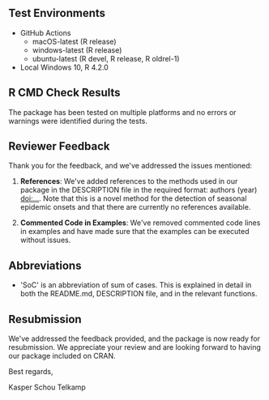 ## Test Environments

* GitHub Actions
  - macOS-latest (R release)
  - windows-latest (R release)
  - ubuntu-latest (R devel, R release, R oldrel-1)
* Local Windows 10, R 4.2.0

## R CMD Check Results

The package has been tested on multiple platforms and no errors or warnings were identified during the tests.

## Reviewer Feedback

Thank you for the feedback, and we've addressed the issues mentioned:

1. **References**: We've added references to the methods used in our package in the DESCRIPTION file in the required format: authors (year) <doi:...>. Note that this is a novel method for the detection of seasonal epidemic onsets and that there are currently no references available.

2. **Commented Code in Examples**: We've removed commented code lines in examples and have made sure that the examples can be executed without issues.

## Abbreviations

* 'SoC' is an abbreviation of sum of cases. This is explained in detail in both the README.md, DESCRIPTION file, and in the relevant functions.

## Resubmission

We've addressed the feedback provided, and the package is now ready for resubmission. We appreciate your review and are looking forward to having our package included on CRAN.

Best regards,

Kasper Schou Telkamp